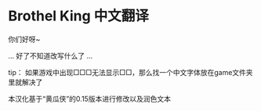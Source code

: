 # Brothel King 中文翻译

你们好呀~

...
好了不知道改写什么了
...





tip：
如果游戏中出现□□□无法显示□□，那么找一个中文字体放在game文件夹里就解决了










本汉化基于“黄瓜侠”的0.15版本进行修改以及润色文本
